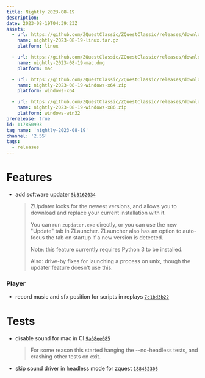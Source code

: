 ```yaml
---
title: Nightly 2023-08-19
description: 
date: 2023-08-19T04:39:23Z
assets: 
  - url: https://github.com/ZQuestClassic/ZQuestClassic/releases/download/nightly-2023-08-19/nightly-2023-08-19-linux.tar.gz
    name: nightly-2023-08-19-linux.tar.gz
    platform: linux

  - url: https://github.com/ZQuestClassic/ZQuestClassic/releases/download/nightly-2023-08-19/nightly-2023-08-19-mac.dmg
    name: nightly-2023-08-19-mac.dmg
    platform: mac

  - url: https://github.com/ZQuestClassic/ZQuestClassic/releases/download/nightly-2023-08-19/nightly-2023-08-19-windows-x64.zip
    name: nightly-2023-08-19-windows-x64.zip
    platform: windows-x64

  - url: https://github.com/ZQuestClassic/ZQuestClassic/releases/download/nightly-2023-08-19/nightly-2023-08-19-windows-x86.zip
    name: nightly-2023-08-19-windows-x86.zip
    platform: windows-win32
prerelease: true
id: 117850993
tag_name: 'nightly-2023-08-19'
channel: '2.55'
tags:
  - releases
---
```




# Features

- add software updater [`5b3162034`](https://github.com/ArmageddonGames/ZQuestClassic/commit/5b3162034226d0a7d0e00679df0080eb0fd5d16e)
   &nbsp;
   >ZUpdater looks for the newest versions, and allows you to download and replace your current installation with it.  
   >
   >You can run `zupdater.exe` directly, or you can use the new "Update" tab in ZLauncher. ZLauncher also has an option to auto-focus the tab on startup if a new version is detected.  
   >
   >Note: this feature currently requires Python 3 to be installed.  
   >
   >Also: drive-by fixes for launching a process on unix, though the updater feature doesn't use this. 
   >

### Player

- record music and sfx position for scripts in replays [`7c1bd3b22`](https://github.com/ArmageddonGames/ZQuestClassic/commit/7c1bd3b22d61b033397fc04514b3f14bc6a5bd2c)

# Tests

- disable sound for mac in CI [`9a68ee085`](https://github.com/ArmageddonGames/ZQuestClassic/commit/9a68ee085b8a4d79328777fd1894c26ca073bfe4)
   &nbsp;
   >For some reason this started hanging the --no-headless tests, and crashing other tests on exit. 
   >
- skip sound driver in headless mode for zquest [`188452305`](https://github.com/ArmageddonGames/ZQuestClassic/commit/18845230507a25bfb68b86647e11e0ac5b4bf988)

